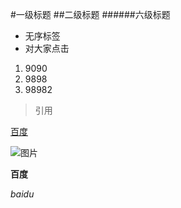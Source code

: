 #一级标题
##二级标题
######六级标题


- 无序标签
- 对大家点击

1. 9090
2. 9898
3. 98982


> 引用


[百度](www.baidu.com)

![图片](https://www.baidu.com/img/bd_logo1.png)

**百度**

*baidu*

